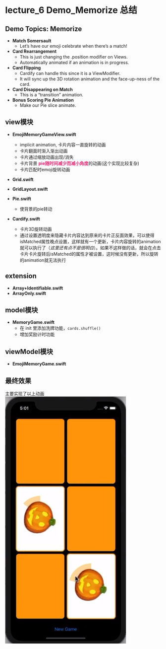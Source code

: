# lecture_6 Demo_Memorize 总结
## Demo Topics: Memorize
- **Match Somersault**
    + Let’s have our emoji celebrate when there’s a match!
- **Card Rearrangement**
    + This is just changing the .position modiﬁer on Views.
    + Automatically animated if an animation is in progress.
- **Card Flipping**
    + Cardify can handle this since it is a ViewModiﬁer.
    + It will sync up the 3D rotation animation and the face-up-ness of the card.
- **Card Disappearing on Match**
    + This is a “transition” animation.
- **Bonus Scoring Pie Animation**
    + Make our Pie slice animate.

## view模块
- **EmojiMemoryGameView.swift**  
    - implicit animation, 卡片内容一直旋转的动画
    - 卡片翻面时渐入渐出动画
    - 卡片通过缩放动画出现/消失
    - 卡片背景 <font color = #e32472>**pie随时间减少而减小角度**</font>的动画(这个实现比较复杂)
    - 卡片匹配时emoji旋转动画

- **Grid.swift**  

- **GridLayout.swift**

- **Pie.swift**
    - 使背景的pie转动

- **Cardify.swift**
    - 卡片3D旋转动画
    - 通过设置透明度来隐藏卡片内容达到原来的卡片正反面效果，可以使得isMatched属性晚点设置，这样就有一个更新，卡片内容旋转的animation就可以执行了（*这里还有点不是很明白*）。如果不这样做的话，就会在点击卡片卡片旋转后isMatched的属性才被设置，这时候没有更新，所以旋转的animation就无法执行

## extension
- **Array+Identifiable.swift**  
- **ArrayOnly.swift**  

## model模块
- **MemoryGame.swift**
    - 在 init 里添加洗牌功能，`cards.shuffle()`
    - 增加奖励计时功能

## viewModel模块
- **EmojiMemoryGame.swift**  

## 最终效果
主要实现了以上动画  
![](./MyDemo_6效果图.png)
